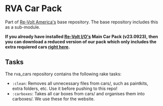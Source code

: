 RVA Car Pack
===

Part of [Re-Volt America's](https://github.com/Re-Volt-America/rva) base repository.
The base repository includes this as a sub-module.

**If you already have installed [Re-Volt I/O's](https://re-volt.io/downloads/packs) Main Car Pack (v23.0923), then you can download a reduced version of our pack which only includes the extra requiered cars [right here](https://www.dropbox.com/scl/fi/frnheblznxtgnd5vy2jzu/rva_cars-io_add-on.zip?rlkey=gc2nyrc3qpjfhgb7aza7rouvs&dl=1).**

## Tasks
The rva_cars repository contains the following rake tasks:
  - `:clean`: Removes all unnecessary files from cars/, such as paintkits, extra folders, etc. Use it before pushing to this repo!
  - `:carboxes`: Takes all car boxes from cars/ and organises them into carboxes/. We use these for the website.
